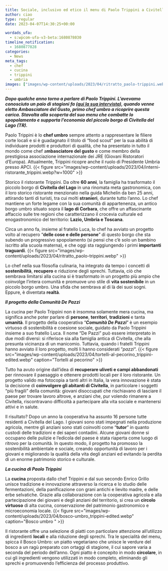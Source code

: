 ```yaml
---
title: Sociale, inclusivo ed etico il menu di Paolo Trippini a Civitella del Lago
author: ciao
type: regular
date: 2023-04-07T14:30:25+00:00

wordads_ufa:
  - s:wpcom-ufa-v3-beta:1680878030
timeline_notification:
  - 1680877828
categories:
  - News
meta_tags:
  - chef
  - cucina
  - trippini
  - umbria
images: ["images/wp-content/uploads/2023/04/ritratto_paolo-trippini.webp"]
---
```

**_Dopo qualche anno torno a parlare di Paolo Trippini. L&#8217;avevamo conosciuto un paio di stagioni fa (<a href="https://wordpress.com/post/aleepepecom.wordpress.com/1803" target="_blank" rel="noreferrer noopener">qui la sua intervista</a>), quando venne eletto Ambasciatore del Gusto, primo chef umbro a ricoprire questa carica. Stavolta alla scoperta del suo menu che combatte lo spopolamento e supporta l&#8217;economia del piccolo borgo di Civitella del Lago (TR)._**

Paolo Trippini è lo **chef umbro** sempre attento a rappresentare le filiere corte locali e si è guadagnato il titolo di &#8220;food scout&#8221; per la sua abilità di individuare prodotti e produttori di qualità, che ha presentato in tutto il mondo come chef a**mbasciatore del gusto** e come membro della prestigiosa associazione internazionale dei JRE (Giovani Ristoratori d&#8217;Europa). Attualmente, Trippini ricopre anche il ruolo di Presidente Umbria presso APCI.
{{< figure src="images/wp-content/uploads/2023/04/interni-ristorante_trippini.webp?w=1000" >}}
 

  
Storico il ristorante Trippini. Da oltre **60 anni**, la famiglia ha trasformato il piccolo borgo di **Civitella del Lago** in una rinomata meta gastronomica, con il loro storico ristorante menzionato nella guida Michelin da ben 25 anni, attirando tanti di turisti, tra cui molti **stranieri**, durante tutto l&#8217;anno. Lo chef mantiene un forte legame con la sua comunità di appartenenza, un antico borgo umbro situato sopra il **lago di Corbara**, che offre un affascinante affaccio sulle tre regioni che caratterizzano il crocevia culturale ed enogastronomico del territorio: **Lazio, Umbria e Toscana**.

  
Circa un anno fa, insieme al fratello Luca, lo chef ha avviato un progetto volto al recupero “**delle cose e delle persone**&#8221; di questo borgo che sta subendo un progressivo spopolamento (si pensi che c&#8217;è solo un bambino iscritto alla scuola materna), e che oggi sta raggiungendo i primi **importanti traguardi**.
{{< figure src="images/wp-content/uploads/2023/04/ritratto_paolo-trippini.webp" >}}
 

Lo chef nella sua filosofia culinaria, ha integrato da tempo i concetti di **sostenibilità**, **recupero** e riduzione degli sprechi. Tuttavia, ciò che sembrava limitarsi alla cucina si è trasformato in un progetto più ampio che coinvolge l&#8217;intera comunità e promuove uno stile di **vita sostenibile** in un piccolo borgo umbro. Una sfida che sembrava al di là dei suoi sogni. Eppure, è diventata **realtà**.

  
**_Il progetto della Comunità De Pazzi_**

La cucina per Paolo Trippini non è insomma solamente mera cucina, ma significa anche poter parlare di **persone**, **territori**, **tradizioni** e tanta **umanità**. Il progetto della cooperativa “**_Comunità De Pazz_**_**i**_” è un esempio virtuoso di sostenibilità e coesione sociale, guidato da Paolo Trippini insieme a suo fratello Luca. Il nome &#8220;De Pazzi&#8221; può essere interpretato in due modi diversi: si riferisce sia alla famiglia antica di Civitella, che alla presunta vicinanza di un manicomio. Tuttavia, quando i fratelli Trippini hanno avviato il loro progetto, molti li hanno considerati &#8220;_pazzi_&#8220;.
{{< figure src="images/wp-content/uploads/2023/04/tortelli-al-pecorino_trippini-edited.webp" caption="Tortelli al pecorino" >}}
 

  
Tutto ha avuto origine dall&#8217;idea di **recuperare uliveti e campi abbandonati** per rinnovare il paesaggio e ottenere prodotti locali per il loro ristorante. Un progetto valido ma fotocopia a tanti altri in Italia, la vera innovazione è stata la decisione di **coinvolgere gli abitanti di Civitella**, in particolare i soggetti &#8220;più fragili&#8221; della comunità: giovani disoccupati che rischiavano di lasciare il paese per trovare lavoro altrove, e anziani che, pur volendo rimanere a Civitella, riscontravano difficoltà a partecipare alla vita sociale e mantenersi attivi e in salute.

Il risultato? Dopo un anno la cooperativa ha assunto 16 persone tutte residenti a Civitella del Lago. I giovani sono stati impegnati nella produzione agricola, mentre gli anziani sono stati coinvolti come &#8220;**tutor**&#8221; in quanto custodi delle tradizioni e dei saperi contadini. Alcune giovani donne si occupano delle pulizie e l&#8217;edicola del paese è stata riaperta come luogo di ritrovo per la comunità. In questo modo, il progetto ha promosso la sostenibilità ambientale e sociale, creando opportunità di lavoro per i giovani e migliorando la qualità della vita degli anziani ed evitando la perdita di un enorme patrimonio storico e culturale.

**_La cucina di Paolo Trippini_**



La **cucina** proposta dallo chef Trippini e dal suo secondo Enrico Grillo unisce tradizione e innovazione attraverso la ricerca e lo studio delle fermentazioni, della panificazione con grani antichi e lievito madre, e delle erbe selvatiche. Grazie alla collaborazione con la cooperativa agricola e alla partecipazione dei giovani e degli anziani del territorio, si crea un **circolo virtuoso** di alta cucina, conservazione del patrimonio gastronomico e microeconomia locale.
{{< figure src="images/wp-content/uploads/2023/04/bosco-umbro_trippini-edited.webp" caption="Bosco umbro " >}}
 

  
Il ristorante offre una selezione di piatti con particolare attenzione all&#8217;utilizzo di ingredienti **locali** e alla riduzione degli sprechi. Tra le specialità del menu, spicca il Bosco Umbro: un piatto vegetariano che unisce le verdure del bosco a un ragù preparato con ortaggi di stagione, il cui sapore varia a seconda del periodo dell&#8217;anno. Ogni piatto è concepito in modo **circolare**, in cui gli ingredienti vengono utilizzati in modo completo, eliminando gli sprechi e promuovendo l&#8217;efficienza del processo produttivo.